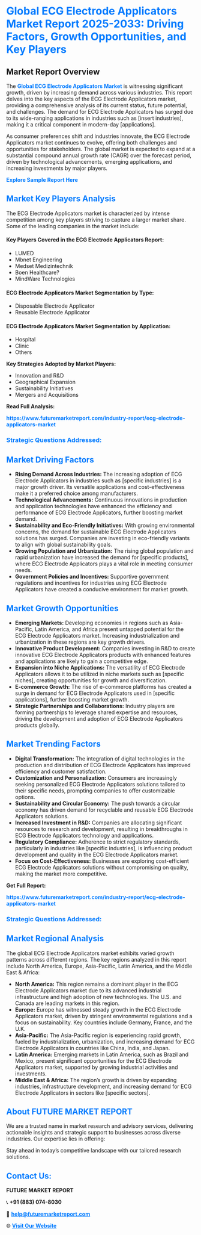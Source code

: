 <h1 style="color: #007BFF;">Global ECG Electrode Applicators Market Report 2025-2033: Driving Factors, Growth Opportunities, and Key Players</h1>

<section id="overview">
<h2>Market Report Overview</h2>
<p>The <a href="https://www.futuremarketreport.com/industry-report/ecg-electrode-applicators-market" style="color: #007BFF; text-decoration: none;"><strong>Global ECG Electrode Applicators Market</strong></a> is witnessing significant growth, driven by increasing demand across various industries. This report delves into the key aspects of the ECG Electrode Applicators market, providing a comprehensive analysis of its current status, future potential, and challenges. The demand for ECG Electrode Applicators has surged due to its wide-ranging applications in industries such as [insert industries], making it a critical component in modern-day [applications].</p>
<p>As consumer preferences shift and industries innovate, the ECG Electrode Applicators market continues to evolve, offering both challenges and opportunities for stakeholders. The global market is expected to expand at a substantial compound annual growth rate (CAGR) over the forecast period, driven by technological advancements, emerging applications, and increasing investments by major players.</p>
</section>

<section id="overview">
<p><a href="https://www.futuremarketreport.com/request-sample/reportId=29012" style="color: #007BFF; text-decoration: none;"><strong>Explore Sample Report Here</strong></a></p>
</section>

<section id="key-players">
<h2 style="color: #007BFF;">Market Key Players Analysis</h2>
<p>The ECG Electrode Applicators market is characterized by intense competition among key players striving to capture a larger market share. Some of the leading companies in the market include:</p>
<h4>Key Players Covered in the ECG Electrode Applicators Report:</h4>
<ul><li>LUMED</li><li>Mbnet Engineering</li><li>Medset Medizintechnik</li><li>Boen Healthcare?</li><li>MindWare Technologies</li></ul>
<h4>ECG Electrode Applicators Market Segmentation by Type:</h4>
<ul><li>Disposable Electrode Applicator</li><li>Reusable Electrode Applicator</li></ul>

<h4>ECG Electrode Applicators Market Segmentation by Application:</h4>
<ul><li>Hospital</li><li>Clinic</li><li>Others</li></ul>
<p><strong>Key Strategies Adopted by Market Players:</strong></p>
<ul>
<li>Innovation and R&D</li>
<li>Geographical Expansion</li>
<li>Sustainability Initiatives</li>
<li>Mergers and Acquisitions</li>
</ul>
</section>

<section>
<p><strong>Read Full Analysis: </strong></p><a href="https://www.futuremarketreport.com/industry-report/ecg-electrode-applicators-market" style="color: #007BFF; text-decoration: none;"><strong>https://www.futuremarketreport.com/industry-report/ecg-electrode-applicators-market</strong></a>
<h3 style="color: #007BFF;">Strategic Questions Addressed:</h3>
</section>

<section id="driving-factors">
<h2 style="color: #007BFF;">Market Driving Factors</h2>
<ul>
<li><strong>Rising Demand Across Industries:</strong> The increasing adoption of ECG Electrode Applicators in industries such as [specific industries] is a major growth driver. Its versatile applications and cost-effectiveness make it a preferred choice among manufacturers.</li>
<li><strong>Technological Advancements:</strong> Continuous innovations in production and application technologies have enhanced the efficiency and performance of ECG Electrode Applicators, further boosting market demand.</li>
<li><strong>Sustainability and Eco-Friendly Initiatives:</strong> With growing environmental concerns, the demand for sustainable ECG Electrode Applicators solutions has surged. Companies are investing in eco-friendly variants to align with global sustainability goals.</li>
<li><strong>Growing Population and Urbanization:</strong> The rising global population and rapid urbanization have increased the demand for [specific products], where ECG Electrode Applicators plays a vital role in meeting consumer needs.</li>
<li><strong>Government Policies and Incentives:</strong> Supportive government regulations and incentives for industries using ECG Electrode Applicators have created a conducive environment for market growth.</li>
</ul>
</section>

<section id="growth-opportunities">
<h2 style="color: #007BFF;">Market Growth Opportunities</h2>
<ul>
<li><strong>Emerging Markets:</strong> Developing economies in regions such as Asia-Pacific, Latin America, and Africa present untapped potential for the ECG Electrode Applicators market. Increasing industrialization and urbanization in these regions are key growth drivers.</li>
<li><strong>Innovative Product Development:</strong> Companies investing in R&D to create innovative ECG Electrode Applicators products with enhanced features and applications are likely to gain a competitive edge.</li>
<li><strong>Expansion into Niche Applications:</strong> The versatility of ECG Electrode Applicators allows it to be utilized in niche markets such as [specific niches], creating opportunities for growth and diversification.</li>
<li><strong>E-commerce Growth:</strong> The rise of e-commerce platforms has created a surge in demand for ECG Electrode Applicators used in [specific applications], further boosting market growth.</li>
<li><strong>Strategic Partnerships and Collaborations:</strong> Industry players are forming partnerships to leverage shared expertise and resources, driving the development and adoption of ECG Electrode Applicators products globally.</li>
</ul>
</section>

<section id="trending-factors">
<h2 style="color: #007BFF;">Market Trending Factors</h2>
<ul>
<li><strong>Digital Transformation:</strong> The integration of digital technologies in the production and distribution of ECG Electrode Applicators has improved efficiency and customer satisfaction.</li>
<li><strong>Customization and Personalization:</strong> Consumers are increasingly seeking personalized ECG Electrode Applicators solutions tailored to their specific needs, prompting companies to offer customizable options.</li>
<li><strong>Sustainability and Circular Economy:</strong> The push towards a circular economy has driven demand for recyclable and reusable ECG Electrode Applicators solutions.</li>
<li><strong>Increased Investment in R&D:</strong> Companies are allocating significant resources to research and development, resulting in breakthroughs in ECG Electrode Applicators technology and applications.</li>
<li><strong>Regulatory Compliance:</strong> Adherence to strict regulatory standards, particularly in industries like [specific industries], is influencing product development and quality in the ECG Electrode Applicators market.</li>
<li><strong>Focus on Cost-Effectiveness:</strong> Businesses are exploring cost-efficient ECG Electrode Applicators solutions without compromising on quality, making the market more competitive.</li>
</ul>
</section>

<section>
<p><strong>Get Full Report: </strong></p><a href="https://www.futuremarketreport.com/industry-report/ecg-electrode-applicators-market" style="color: #007BFF; text-decoration: none;"><strong>https://www.futuremarketreport.com/industry-report/ecg-electrode-applicators-market</strong></a>
<h3 style="color: #007BFF;">Strategic Questions Addressed:</h3>
</section>


<section id="regional-analysis">
<h2 style="color: #007BFF;">Market Regional Analysis</h2>
<p>The global ECG Electrode Applicators market exhibits varied growth patterns across different regions. The key regions analyzed in this report include North America, Europe, Asia-Pacific, Latin America, and the Middle East & Africa:</p>
<ul>
<li><strong>North America:</strong> This region remains a dominant player in the ECG Electrode Applicators market due to its advanced industrial infrastructure and high adoption of new technologies. The U.S. and Canada are leading markets in this region.</li>
<li><strong>Europe:</strong> Europe has witnessed steady growth in the ECG Electrode Applicators market, driven by stringent environmental regulations and a focus on sustainability. Key countries include Germany, France, and the U.K.</li>
<li><strong>Asia-Pacific:</strong> The Asia-Pacific region is experiencing rapid growth, fueled by industrialization, urbanization, and increasing demand for ECG Electrode Applicators in countries like China, India, and Japan.</li>
<li><strong>Latin America:</strong> Emerging markets in Latin America, such as Brazil and Mexico, present significant opportunities for the ECG Electrode Applicators market, supported by growing industrial activities and investments.</li>
<li><strong>Middle East & Africa:</strong> The region’s growth is driven by expanding industries, infrastructure development, and increasing demand for ECG Electrode Applicators in sectors like [specific sectors].</li>
</ul>
</section>

<footer>
<h2 style="color: #007BFF;">About FUTURE MARKET REPORT</h2>
<p>We are a trusted name in market research and advisory services, delivering actionable insights and strategic support to businesses across diverse industries. Our expertise lies in offering:</p>

<p>Stay ahead in today’s competitive landscape with our tailored research solutions.</p>

<h2 style="color: #007BFF;">Contact Us:</h2>
<p><strong>FUTURE MARKET REPORT</strong></p>
<p>📞 <strong>+91 (883) 074-8030</strong></p>
<p>📧 <strong><a href="mailto:help@futuremarketreport.com" style="color: #007BFF;">help@futuremarketreport.com</a></strong></p>
<p>🌐 <strong><a href="https://www.futuremarketreport.com/" style="color: #007BFF;">Visit Our Website</a></strong></p>
</footer>